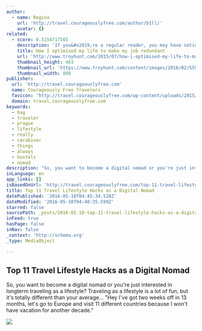 ```yaml
---
author:
  - name: Regina
    url: 'http://travel.courageouslyfree.com/author/b1ll/'
    avatar: {}
related:
  - score: 0.5154717565
    description: 'If you&#x2019;re a regular reader, you may have noticed a rather major job change on my behalf recently. The day to day office grind has gone and corporate life is now well and truly behind me, where it will firmly stay. One of the things that amazed me'
    title: How I optimised my life to make my job redundant
    url: 'http://www.troyhunt.com/2015/07/how-i-optimised-my-life-to-make-my-job.html'
    thumbnail_height: 463
    thumbnail_url: 'https://www.troyhunt.com/content/images/2016/02/559455939C87C099-0F8C-4EE2-A9C3-DE8A663053B625255B125255D.jpg'
    thumbnail_width: 880
publisher:
  url: 'http://travel.courageouslyfree.com'
  name: Courageously Free Travelers
  favicon: 'http://travel.courageouslyfree.com/wp-content/uploads/2015/12/favicon.png'
  domain: travel.courageouslyfree.com
keywords:
  - bag
  - traveler
  - prague
  - lifestyle
  - really
  - carabiner
  - things
  - always
  - hostels
  - nomad
description: "So, you want to become a digital nomad or you're just interested in longterm traveling as a lifestyle? Traveling as a lifestyle is a lot of fun, but it's totally different than your average... \"Hey I've got two weeks off in 13 months, let's go to Europe and visit 11 different countries because I won't have vacation for another decade.\""
inLanguage: en
app_links: []
isBasedOnUrl: 'http://travel.courageouslyfree.com/top-11-travel-lifestyle-hacks-as-a-digital-nomad/?95v0Z'
title: Top 11 Travel Lifestyle Hacks as a Digital Nomad
datePublished: '2016-05-10T04:45:34.528Z'
dateModified: '2016-05-10T04:40:35.599Z'
starred: false
sourcePath: _posts/2016-05-10-top-11-travel-lifestyle-hacks-as-a-digital-nomad.md
inFeed: true
hasPage: false
inNav: false
_context: 'http://schema.org'
_type: MediaObject

---
```

<article style=""><h1>Top 11 Travel Lifestyle Hacks as a Digital Nomad</h1><p>So, you want to become a digital nomad or you're just interested in longterm traveling as a lifestyle? Traveling as a lifestyle is a lot of fun, but it's totally different than your average... "Hey I've got two weeks off in 13 months, let's go to Europe and visit 11 different countries because I won't have vacation for another decade."</p><img src="http://travel.courageouslyfree.com/wp-content/uploads/2015/12/top11travellifestylehacks.png" /></article>
